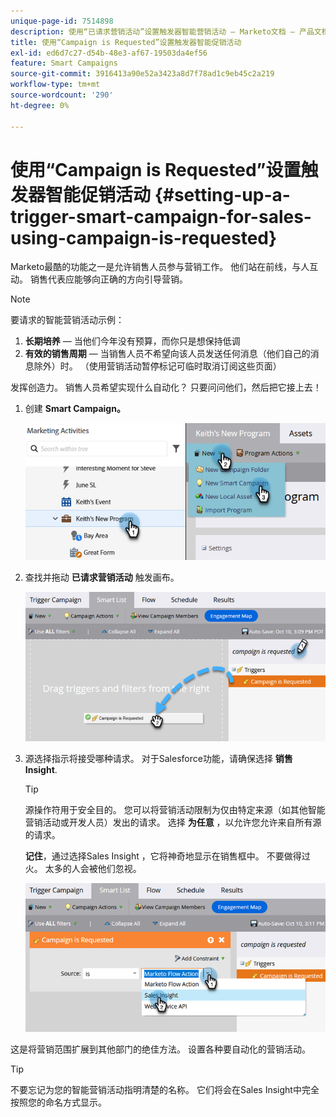 ```yaml
---
unique-page-id: 7514898
description: 使用“已请求营销活动”设置触发器智能营销活动 — Marketo文档 — 产品文档
title: 使用“Campaign is Requested”设置触发器智能促销活动
exl-id: ed6d7c27-d54b-48e3-af67-19503da4ef56
feature: Smart Campaigns
source-git-commit: 3916413a90e52a3423a8d7f78ad1c9eb45c2a219
workflow-type: tm+mt
source-wordcount: '290'
ht-degree: 0%

---
```


# 使用“Campaign is Requested”设置触发器智能促销活动 {#setting-up-a-trigger-smart-campaign-for-sales-using-campaign-is-requested}

Marketo最酷的功能之一是允许销售人员参与营销工作。 他们站在前线，与人互动。 销售代表应能够向正确的方向引导营销。

>[!NOTE]
>
>要请求的智能营销活动示例：
>
>1. **长期培养**  — 当他们今年没有预算，而你只是想保持低调
>1. **有效的销售周期**  — 当销售人员不希望向该人员发送任何消息（他们自己的消息除外）时。 （使用营销活动暂停标记可临时取消订阅这些页面）
>
>发挥创造力。 销售人员希望实现什么自动化？ 只要问问他们，然后把它接上去！

1. 创建 **Smart Campaign。**

   ![](assets/setting-up-a-trigger-smart-campaign-for-sales-1.png)

1. 查找并拖动 **已请求营销活动** 触发画布。

   ![](assets/setting-up-a-trigger-smart-campaign-for-sales-2.png)

1. 源选择指示将接受哪种请求。 对于Salesforce功能，请确保选择 **销售** **Insight**.

   >[!TIP]
   >
   >源操作符用于安全目的。 您可以将营销活动限制为仅由特定来源（如其他智能营销活动或开发人员）发出的请求。 选择 **为任意** ，以允许您允许来自所有源的请求。
   >
   >**记住**，通过选择Sales Insight ，它将神奇地显示在销售框中。 不要做得过火。 太多的人会被他们忽视。

   ![](assets/setting-up-a-trigger-smart-campaign-for-sales-3.png)

这是将营销范围扩展到其他部门的绝佳方法。 设置各种要自动化的营销活动。

>[!TIP]
>
>不要忘记为您的智能营销活动指明清楚的名称。 它们将会在Sales Insight中完全按照您的命名方式显示。
